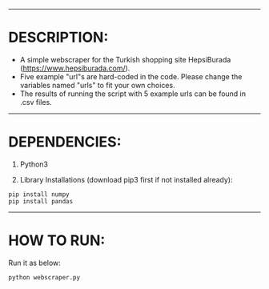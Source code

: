 ------------------------------
# DESCRIPTION:

- A simple webscraper for the Turkish shopping site HepsiBurada (https://www.hepsiburada.com/).
- Five example "url"s are hard-coded in the code. Please change the variables named "urls" to fit your own choices.  
- The results of running the script with 5 example urls can be found in .csv files.  

------------------------------
# DEPENDENCIES:

1) Python3

2) Library Installations (download pip3 first if not installed already):
```
pip install numpy
pip install pandas
```
------------------------------
# HOW TO RUN:
Run it as below:
```
python webscraper.py
```
